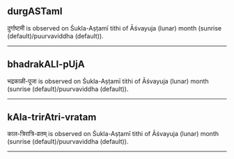 ## durgASTamI
दुर्गाष्टमी is observed on Śukla-Aṣṭamī tithi of Āśvayuja (lunar) month (sunrise (default)/puurvaviddha (default)).



---
## bhadrakALI-pUjA
भद्रकाळी-पूजा is observed on Śukla-Aṣṭamī tithi of Āśvayuja (lunar) month (sunrise (default)/puurvaviddha (default)).



---
## kAla-trirAtri-vratam
काल-त्रिरात्रि-व्रतम् is observed on Śukla-Aṣṭamī tithi of Āśvayuja (lunar) month (sunrise (default)/puurvaviddha (default)).



---
